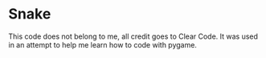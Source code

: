 # Snake
This code does not belong to me, all credit goes to Clear Code. It was used in an attempt to help me learn how to code with pygame.
